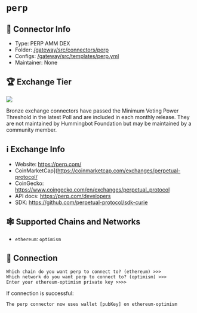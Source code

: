 # `perp`

## 📁 Connector Info

* Type: PERP AMM DEX
* Folder: [/gateway/src/connectors/perp](https://github.com/hummingbot/gateway/tree/main/src/connectors/perp)
* Configs: [/gateway/src/templates/perp.yml](https://github.com/hummingbot/gateway/tree/main/src/templates/perp.yml)
* Maintainer: None

## 🏆 Exchange Tier

![](https://img.shields.io/static/v1?label=Hummingbot&message=BRONZE&color=green)

Bronze exchange connectors have passed the Minimum Voting Power Threshold in the latest Poll and are included in each monthly release. They are not maintained by Hummingbot Foundation but may be maintained by a community member.

## ℹ️ Exchange Info

* Website: https://perp.com/
* CoinMarketCap](https://coinmarketcap.com/exchanges/perpetual-protocol/
* CoinGecko: https://www.coingecko.com/en/exchanges/perpetual_protocol
* API docs: <https://perp.com/developers>
* SDK: <https://github.com/perpetual-protocol/sdk-curie>

## 🕸️ Supported Chains and Networks

* `ethereum`: `optimism`

## 🔑 Connection

```
Which chain do you want perp to connect to? (ethereum) >>>
Which network do you want perp to connect to? (optimism) >>>
Enter your ethereum-optimism private key >>>>
```

If connection is successful:
```
The perp connector now uses wallet [pubKey] on ethereum-optimism
```
